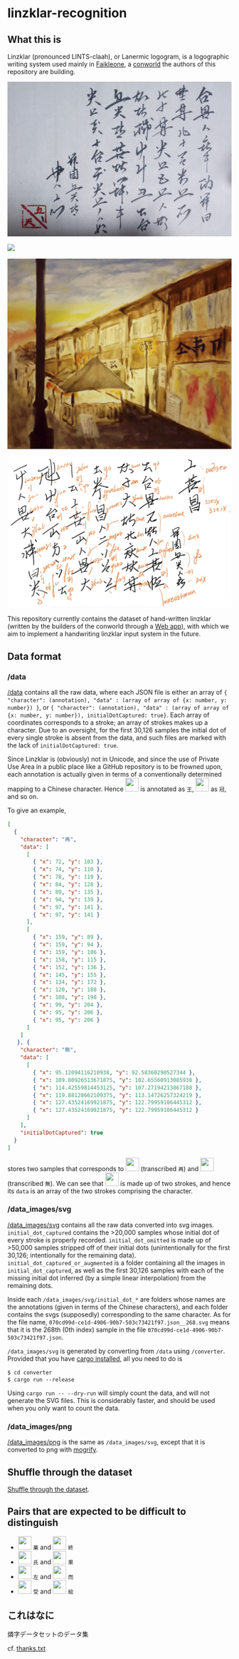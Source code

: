 # linzklar-recognition

## What this is 
Linzklar (pronounced LINTS-claah), or Lanermic logogram, is a logographic writing system used mainly in [Faikleone](https://wikirlevip.miraheze.org/wiki/Faikleone), a [conworld](https://en.wikibooks.org/wiki/Conworld) the authors of this repository are building. 

![](DSC_1318-01.jpeg)

![](hsjoihs_.png)

![](DDf9lFVUwAAWe7c.jpg)

![](上行LT論・第一段落・送りpmcp字.png)

This repository currently contains the dataset of hand-written linzklar (written by the builders of the conworld through a [Web app](https://github.com/jurliyuuri/linzi-recognition)), with which we aim to implement a handwriting linzklar input system in the future.

## Data format

### /data

[/data](https://github.com/jurliyuuri/linzklar-recognition/tree/master/data) contains all the raw data, where each JSON file is either an array of `{ "character": (annotation), "data" : (array of array of {x: number, y: number}) }`, or `{ "character": (annotation), "data" : (array of array of {x: number, y: number}), initialDotCaptured: true}`. Each array of coordinates corresponds to a stroke; an array of strokes makes up a character. Due to an oversight, for the first 30,126 samples the initial dot of every single stroke is absent from the data, and such files are marked with the lack of `initialDotCaptured: true`.

Since Linzklar is (obviously) not in Unicode, and since the use of Private Use Area in a public place like a GitHub repository is to be frowned upon, each annotation is actually given in terms of a conventionally determined mapping to a Chinese character. Hence <img src="https://jurliyuuri.github.io/lin-marn/%E7%87%90%E5%AD%97%E7%94%BB%E5%83%8F/%E7%8E%8B.png" width="30" height="30" /> is annotated as `王`, <img src="https://jurliyuuri.github.io/lin-marn/%E7%87%90%E5%AD%97%E7%94%BB%E5%83%8F/%E5%86%A0.png" width="30" height="30" /> as `冠`, and so on.

To give an example,

```json
[
  {
    "character": "再",
    "data": [
      [
        { "x": 72, "y": 103 },
        { "x": 74, "y": 110 },
        { "x": 78, "y": 119 },
        { "x": 84, "y": 128 },
        { "x": 89, "y": 135 },
        { "x": 94, "y": 139 },
        { "x": 97, "y": 141 },
        { "x": 97, "y": 141 }
      ],
      [
        { "x": 159, "y": 89 },
        { "x": 159, "y": 94 },
        { "x": 159, "y": 106 },
        { "x": 158, "y": 115 },
        { "x": 152, "y": 136 },
        { "x": 145, "y": 155 },
        { "x": 134, "y": 172 },
        { "x": 120, "y": 188 },
        { "x": 108, "y": 198 },
        { "x": 99, "y": 204 },
        { "x": 95, "y": 206 },
        { "x": 95, "y": 206 }
      ]
    ]
   }, {
    "character": "無",
    "data": [
      [
        { "x": 95.12094116210938, "y": 92.58360290527344 },
        { "x": 109.80926513671875, "y": 102.65560913085938 },
        { "x": 114.42559814453125, "y": 107.27194213867188 },
        { "x": 119.88128662109375, "y": 113.14726257324219 },
        { "x": 127.43524169921875, "y": 122.79959106445312 },
        { "x": 127.43524169921875, "y": 122.79959106445312 }
      ]
    ],
    "initialDotCaptured": true
  }
]
```

stores two samples that corresponds to <img src="https://jurliyuuri.github.io/lin-marn/%E7%87%90%E5%AD%97%E7%94%BB%E5%83%8F/%E5%86%8D.png" width="30" height="30" /> (transcribed `再`) and <img src="https://jurliyuuri.github.io/lin-marn/%E7%87%90%E5%AD%97%E7%94%BB%E5%83%8F/%E7%84%A1.png" width="30" height="30" /> (transcribed `無`). We can see that <img src="https://jurliyuuri.github.io/lin-marn/%E7%87%90%E5%AD%97%E7%94%BB%E5%83%8F/%E5%86%8D.png" width="30" height="30" /> is made up of two strokes, and hence its `data` is an array of the two strokes comprising the character. 

### /data_images/svg

[/data_images/svg](https://github.com/jurliyuuri/linzklar-recognition/tree/master/data_images/svg) contains all the raw data converted into svg images. `initial_dot_captured` contains the >20,000 samples whose initial dot of every stroke is properly recorded. `initial_dot_omitted` is made up of >50,000 samples stripped off of their initial dots (unintentionally for the first 30,126; intentionally for the remaining data). `initial_dot_captured_or_augmented` is a folder containing all the images in `initial_dot_captured`, as well as the first 30,126 samples with each of the missing initial dot inferred (by a simple linear interpolation) from the remaining dots.

Inside each `/data_images/svg/initial_dot_*` are folders whose names are the annotations (given in terms of the Chinese characters), and each folder contains the svgs (supposedly) corresponding to the same character. As for the file name, `070cd99d-ce1d-4906-90b7-503c73421f97.json__268.svg` means that it is the 268th (0th index) sample in the file `070cd99d-ce1d-4906-90b7-503c73421f97.json`.

`/data_images/svg` is generated by converting from `/data` using `/converter`. Provided that you have [cargo installed](https://doc.rust-lang.org/stable/cargo/getting-started/installation.html), all you need to do is

```
$ cd converter
$ cargo run --release
```

Using `cargo run -- --dry-run` will simply count the data, and will not generate the SVG files. This is considerably faster, and should be used when you only want to count the data.

### /data_images/png

[/data_images/png](https://github.com/jurliyuuri/linzklar-recognition/tree/master/data_images/png) is the same as `/data_images/svg`, except that it is converted to png with [mogrify](https://imagemagick.org/script/mogrify.php).

## Shuffle through the dataset
[Shuffle through the dataset](http://jurliyuuri.com/linzklar-recognition/random.html).

## Pairs that are expected to be difficult to distinguish
* <img src="http://jurliyuuri.github.io/lin-marn/%E7%87%90%E5%AD%97%E7%94%BB%E5%83%8F/%E8%8F%93.png" width="30" height="30"> `菓` and <img src="http://jurliyuuri.github.io/lin-marn/%E7%87%90%E5%AD%97%E7%94%BB%E5%83%8F/%E7%B5%82.png" width="30" height="30"> `終`
* <img src="http://jurliyuuri.github.io/lin-marn/%E7%87%90%E5%AD%97%E7%94%BB%E5%83%8F12/%E6%B0%8F.png" width="30" height="30"> `氏` and <img src="http://jurliyuuri.github.io/lin-marn/%E7%87%90%E5%AD%97%E7%94%BB%E5%83%8F/%E6%9E%9C.png" width="30" height="30"> `果`
* <img src="http://jurliyuuri.github.io/lin-marn/%E7%87%90%E5%AD%97%E7%94%BB%E5%83%8F/%E5%B7%A6.png" width="30" height="30"> `左` and <img src="http://jurliyuuri.github.io/lin-marn/%E7%87%90%E5%AD%97%E7%94%BB%E5%83%8F/%E8%80%8C.png" width="30" height="30"> `而`
* <img src="http://jurliyuuri.github.io/lin-marn/%E7%87%90%E5%AD%97%E7%94%BB%E5%83%8F/%E5%8F%97.png" width="30" height="30"> `受` and <img src="http://jurliyuuri.github.io/lin-marn/%E7%87%90%E5%AD%97%E7%94%BB%E5%83%8F/%E7%B5%B5.png" width="30" height="30"> `絵`

## これはなに
燐字データセットのデータ集
 
cf. [thanks.txt](https://github.com/jurliyuuri/linzi-recognition/blob/master/thanks.txt)
